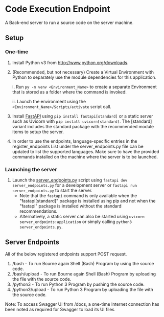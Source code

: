 # Code Execution Endpoint

A Back-end server to run a source code on the server machine.

## Setup

### One-time 

1. Install Python v3 from http://www.python.org/downloads.
1. (Recommended, but not necessary) Create a Virtual Environment with Python to separately use the module dependencies for this application.

    i.  Run `py -m venv <Environment_Name>` to create a separate Environment that is stored as a folder where the command is invoked.

    ii. Launch the environment using the `<Environment_Name>/Scripts/activate` script call.

2. Install [FastAPI](https://fastapi.tiangolo.com/) using `pip install fastapi[standard]` or a static server such as Uvicorn with `pip install uvicorn[standard]`. The \[standard] variant includes the standard package with the recommended module items to setup the server.

3. In order to use the endpoints, language-specific entries in the register_endpoints List under the server_endpoints.py file can be updated to list the supported languages. Make sure to have the provided commands installed on the machine where the server is to be launched.

### Launching the server

1. Launch the [server_endpoints.py](./server_endpoints.py) script using `fastapi dev server_endpoints.py` for a development server or `fastapi run server_endpoints.py` to start the server.
    - Note that the `fastapi` command is only available when the "fastapi[standard]" package is installed using pip and not when the "fastapi" package is installed without the standard recommendations.
    - Alternatively, a static server can also be started using `uvicorn server_endpoints:application` or simply calling `python3 server_endpoints.py`.

## Server Endpoints

All of the below registered endpoints support POST request.

1. /bash           - To run Bourne again Shell (Bash) Program by using the source code.
2. /bash/upload    - To run Bourne again Shell (Bash) Program by uploading the file with the source code.
3. /python3        - To run Python 3 Program by pushing the source code.
4. /python3/upload - To run Python 3 Program by uploading the file with the source code.

Note: To access Swagger UI from /docs, a one-time Internet connection has been noted as required for Swagger to load its UI files.